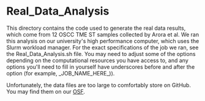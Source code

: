 # Real_Data_Analysis

This directory contains the code used to generate the real data results, which come from 12 OSCC TME ST samples collected 
by Arora et al.  We ran this analysis on our university's high performance computer, which uses the Slurm workload manager.
For the exact specifications of the job we ran, see the Real_Data_Analysis.sh file.  You may need to adjust some of the
options depending on the computational resources you have access to, and any options you'll need to fill in yourself have 
underscores before and after the option (for example, \_JOB\_NAME\_HERE\_)).

Unfortunately, the data files are too large to comfortably store on GitHub.  You may find them on our [OSF](https://osf.io/kygsx/).

